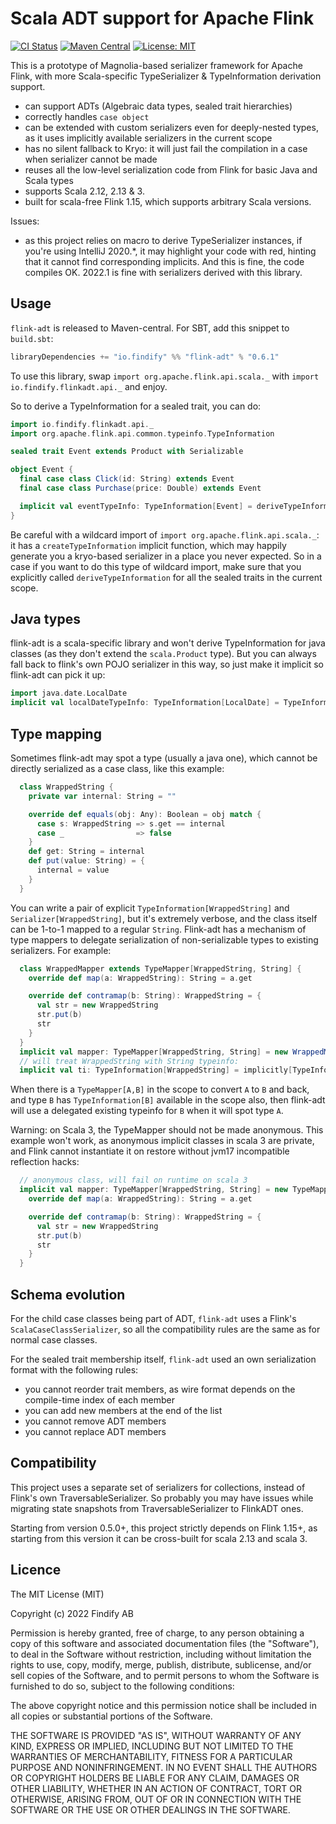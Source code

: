 # Scala ADT support for Apache Flink

[![CI Status](https://github.com/findify/flink-adt/workflows/CI/badge.svg)](https://github.com/findify/flink-adt/actions)
[![Maven Central](https://maven-badges.herokuapp.com/maven-central/io.findify/flink-adt_2.12/badge.svg?style=plastic)](https://maven-badges.herokuapp.com/maven-central/io.github.metarank/cfor_2.13)
[![License: MIT](https://img.shields.io/badge/License-MIT-green.svg)](https://opensource.org/licenses/MIT)

This is a prototype of Magnolia-based serializer framework for Apache Flink, with
more Scala-specific TypeSerializer & TypeInformation derivation support.

* can support ADTs (Algebraic data types, sealed trait hierarchies)
* correctly handles `case object` 
* can be extended with custom serializers even for deeply-nested types, as it uses implicitly available serializers
  in the current scope
* has no silent fallback to Kryo: it will just fail the compilation in a case when serializer cannot be made
* reuses all the low-level serialization code from Flink for basic Java and Scala types
* supports Scala 2.12, 2.13 & 3.
* built for scala-free Flink 1.15, which supports arbitrary Scala versions.

Issues:
* as this project relies on macro to derive TypeSerializer instances, if you're using IntelliJ 2020.*, it may
highlight your code with red, hinting that it cannot find corresponding implicits. And this is fine, the code
compiles OK. 2022.1 is fine with serializers derived with this library.
  
## Usage

`flink-adt` is released to Maven-central. For SBT, add this snippet to `build.sbt`:
```scala
libraryDependencies += "io.findify" %% "flink-adt" % "0.6.1"
```

To use this library, swap `import org.apache.flink.api.scala._` with `import io.findify.flinkadt.api._` and enjoy.

So to derive a TypeInformation for a sealed trait, you can do:
```scala
import io.findify.flinkadt.api._
import org.apache.flink.api.common.typeinfo.TypeInformation

sealed trait Event extends Product with Serializable

object Event {
  final case class Click(id: String) extends Event
  final case class Purchase(price: Double) extends Event

  implicit val eventTypeInfo: TypeInformation[Event] = deriveTypeInformation
}
```

Be careful with a wildcard import of `import org.apache.flink.api.scala._`: it has a `createTypeInformation` implicit
function, which may happily generate you a kryo-based serializer in a place you never expected. So in a case if you want
to do this type of wildcard import, make sure that you explicitly called `deriveTypeInformation`
for all the sealed traits in the current scope.

## Java types

flink-adt is a scala-specific library and won't derive TypeInformation for java classes (as they don't extend the `scala.Product` type).
But you can always fall back to flink's own POJO serializer in this way, so just make it implicit so flink-adt can pick it up:

```scala
import java.date.LocalDate
implicit val localDateTypeInfo: TypeInformation[LocalDate] = TypeInformation.of(classOf[LocalDate])
```

## Type mapping

Sometimes flink-adt may spot a type (usually a java one), which cannot be directly serialized as a case class, like this 
example:
```scala
  class WrappedString {
    private var internal: String = ""

    override def equals(obj: Any): Boolean = obj match {
      case s: WrappedString => s.get == internal
      case _                => false
    }
    def get: String = internal
    def put(value: String) = {
      internal = value
    }
  }
```

You can write a pair of explicit `TypeInformation[WrappedString]` and `Serializer[WrappedString]`, but it's extremely verbose,
and the class itself can be 1-to-1 mapped to a regular `String`. Flink-adt has a mechanism of type mappers to delegate serialization
of non-serializable types to existing serializers. For example:
```scala
  class WrappedMapper extends TypeMapper[WrappedString, String] {
    override def map(a: WrappedString): String = a.get

    override def contramap(b: String): WrappedString = {
      val str = new WrappedString
      str.put(b)
      str
    }
  }
  implicit val mapper: TypeMapper[WrappedString, String] = new WrappedMapper()
  // will treat WrappedString with String typeinfo:
  implicit val ti: TypeInformation[WrappedString] = implicitly[TypeInformation[WrappedString]] 
```

When there is a `TypeMapper[A,B]` in the scope to convert `A` to `B` and back, and type `B` has `TypeInformation[B]` available 
in the scope also, then flink-adt will use a delegated existing typeinfo for `B` when it will spot type `A`.

Warning: on Scala 3, the TypeMapper should not be made anonymous. This example won't work, as anonymous implicit classes in 
scala 3 are private, and Flink cannot instantiate it on restore without jvm17 incompatible reflection hacks:
```scala
  // anonymous class, will fail on runtime on scala 3
  implicit val mapper: TypeMapper[WrappedString, String] = new TypeMapper[WrappedString, String] {
    override def map(a: WrappedString): String = a.get

    override def contramap(b: String): WrappedString = {
      val str = new WrappedString
      str.put(b)
      str
    }
  }
```

## Schema evolution

For the child case classes being part of ADT, `flink-adt` uses a Flink's `ScalaCaseClassSerializer`, so all the compatibility rules
are the same as for normal case classes.

For the sealed trait membership itself, `flink-adt` used an own serialization format with the following rules:
* you cannot reorder trait members, as wire format depends on the compile-time index of each member
* you can add new members at the end of the list
* you cannot remove ADT members
* you cannot replace ADT members

## Compatibility

This project uses a separate set of serializers for collections, instead of Flink's own TraversableSerializer. So probably you
may have issues while migrating state snapshots from TraversableSerializer to FlinkADT ones.

Starting from version 0.5.0+, this project strictly depends on Flink 1.15+, as starting from this version it can be cross-built 
for scala 2.13 and scala 3.

## Licence

The MIT License (MIT)

Copyright (c) 2022 Findify AB

Permission is hereby granted, free of charge, to any person obtaining a copy of this software and associated documentation files (the "Software"), to deal in the Software without restriction, including without limitation the rights to use, copy, modify, merge, publish, distribute, sublicense, and/or sell copies of the Software, and to permit persons to whom the Software is furnished to do so, subject to the following conditions:

The above copyright notice and this permission notice shall be included in all copies or substantial portions of the Software.

THE SOFTWARE IS PROVIDED "AS IS", WITHOUT WARRANTY OF ANY KIND, EXPRESS OR IMPLIED, INCLUDING BUT NOT LIMITED TO THE WARRANTIES OF MERCHANTABILITY, FITNESS FOR A PARTICULAR PURPOSE AND NONINFRINGEMENT. IN NO EVENT SHALL THE AUTHORS OR COPYRIGHT HOLDERS BE LIABLE FOR ANY CLAIM, DAMAGES OR OTHER LIABILITY, WHETHER IN AN ACTION OF CONTRACT, TORT OR OTHERWISE, ARISING FROM, OUT OF OR IN CONNECTION WITH THE SOFTWARE OR THE USE OR OTHER DEALINGS IN THE SOFTWARE.

